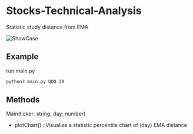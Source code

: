 # Stocks-Technical-Analysis

Statistic study distance from EMA

![ShowCase](https://user-images.githubusercontent.com/65492107/193150817-a81f81af-0b4c-4fb1-a170-88240c0ccc07.png)

## Example

run main.py

```sh
python3 main.py QQQ 20
```

## Methods 

Main(ticker: string, day: number)
- plotChart() : Visualize a statistic percentile chart of (day) EMA distance 





